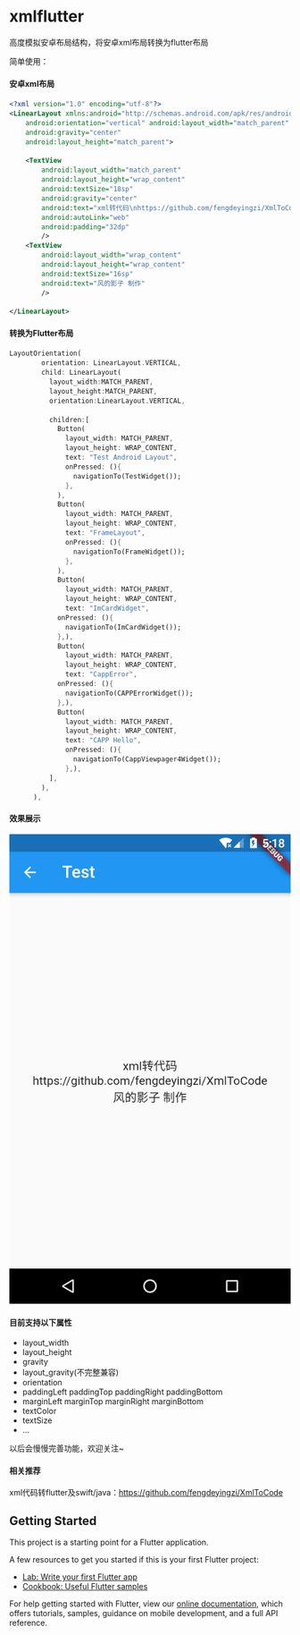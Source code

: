 # xmlflutter

高度模拟安卓布局结构，将安卓xml布局转换为flutter布局



简单使用：

#### 安卓xml布局

```xml
<?xml version="1.0" encoding="utf-8"?>
<LinearLayout xmlns:android="http://schemas.android.com/apk/res/android"
    android:orientation="vertical" android:layout_width="match_parent"
    android:gravity="center"
    android:layout_height="match_parent">

    <TextView
        android:layout_width="match_parent"
        android:layout_height="wrap_content"
        android:textSize="18sp"
        android:gravity="center"
        android:text="xml转代码\nhttps://github.com/fengdeyingzi/XmlToCode"
        android:autoLink="web"
        android:padding="32dp"
        />
    <TextView
        android:layout_width="wrap_content"
        android:layout_height="wrap_content"
        android:textSize="16sp"
        android:text="风的影子 制作"
        />

</LinearLayout>
```

#### 转换为Flutter布局

```dart
LayoutOrientation(
        orientation: LinearLayout.VERTICAL,
        child: LinearLayout(
          layout_width:MATCH_PARENT,
          layout_height:MATCH_PARENT,
          orientation:LinearLayout.VERTICAL,

          children:[
            Button(
              layout_width: MATCH_PARENT,
              layout_height: WRAP_CONTENT,
              text: "Test Android Layout",
              onPressed: (){
                navigationTo(TestWidget());
              },
            ),
            Button(
              layout_width: MATCH_PARENT,
              layout_height: WRAP_CONTENT,
              text: "FrameLayout",
              onPressed: (){
                navigationTo(FrameWidget());
              },
            ),
            Button(
              layout_width: MATCH_PARENT,
              layout_height: WRAP_CONTENT,
              text: "ImCardWidget",
            onPressed: (){
              navigationTo(ImCardWidget());
            },),
            Button(
              layout_width: MATCH_PARENT,
              layout_height: WRAP_CONTENT,
              text: "CappError",
            onPressed: (){
              navigationTo(CAPPErrorWidget());
            },),
            Button(
              layout_width: MATCH_PARENT,
              layout_height: WRAP_CONTENT,
              text: "CAPP Hello",
              onPressed: (){
                navigationTo(CappViewpager4Widget());
              },),
          ],
        ),
      ),
```

#### 效果展示

![flutter test 1](screen/screen_flutter_1.png)





#### 目前支持以下属性

* layout_width
* layout_height
* gravity
* layout_gravity(不完整兼容)
* orientation
* paddingLeft paddingTop paddingRight paddingBottom
* marginLeft marginTop marginRight marginBottom
* textColor
* textSize
* ...



以后会慢慢完善功能，欢迎关注~



#### 相关推荐

xml代码转flutter及swift/java：https://github.com/fengdeyingzi/XmlToCode



## Getting Started

This project is a starting point for a Flutter application.

A few resources to get you started if this is your first Flutter project:

- [Lab: Write your first Flutter app](https://flutter.dev/docs/get-started/codelab)
- [Cookbook: Useful Flutter samples](https://flutter.dev/docs/cookbook)

For help getting started with Flutter, view our
[online documentation](https://flutter.dev/docs), which offers tutorials,
samples, guidance on mobile development, and a full API reference.
